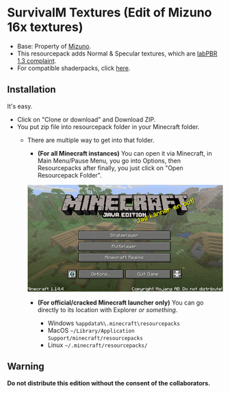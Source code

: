 # SurvivalM Textures (Edit of Mizuno 16x textures)
- Base: Property of [Mizuno](https://mizunomcmemo.blogspot.com/).
- This resourcepack adds Normal & Specular textures, which are [labPBR 1.3 complaint](https://github.com/rre36/lab-pbr/wiki).
- For compatible shaderpacks, click [here](https://github.com/rre36/lab-pbr/wiki/Shader-Packs).
## Installation
It's easy.
- Click on "Clone or download" and Download ZIP.
- You put zip file into resourcepack folder in your Minecraft folder.
    - There are multiple way to get into that folder.
        -  **(For all Minecraft instances)** You can open it via Minecraft, in Main Menu/Pause Menu, you go into Options, then Resourcepacks after finally, you just click on "Open Resourcepack Folder".

        ![ORPIM](githubstuff/openresourcepackviaminecraft.gif)
        - **(For official/cracked Minecraft launcher only)** You can go directly to its location with Explorer _or something_.

            - Windows `%appdata%\.minecraft\resourcepacks`
            - MacOS `~/Library/Application Support/minecraft/resourcepacks`
            - Linux `~/.minecraft/resourcepacks/`
## Warning
**Do not distribute this edition without the consent of the collaborators.**
